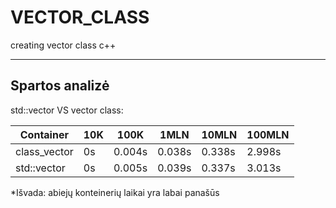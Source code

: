# VECTOR_CLASS
creating vector class c++

---------------
Spartos analizė
---------------
std::vector VS vector class:

|   Container   |  10K |  100K  |  1MLN   |  10MLN   |  100MLN  |
|---------------|------|--------|---------|----------|----------|
|  class_vector |  0s  | 0.004s | 0.038s  |  0.338s  |  2.998s  |
|   std::vector |  0s  | 0.005s | 0.039s  |  0.337s  |  3.013s  |


*Išvada: abiejų konteinerių laikai yra labai panašūs
